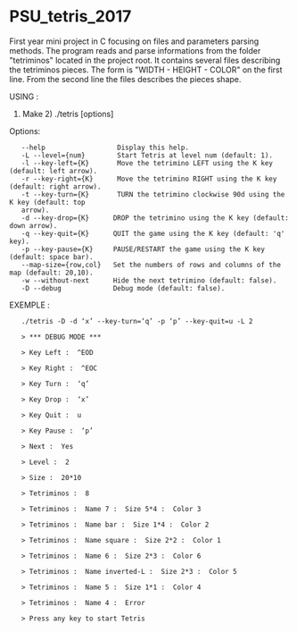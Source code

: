 # PSU_tetris_2017
First year mini project in C focusing on files and parameters parsing methods. The program reads and parse informations from the folder "tetriminos" located in the project root. It contains several files describing the tetriminos pieces. The form is "WIDTH - HEIGHT - COLOR" on the first line. From the second line the files describes the pieces shape.

USING :

1) Make 2) ./tetris [options]

Options:

       --help                  Display this help.
       -L --level={num}        Start Tetris at level num (default: 1).
       -l --key-left={K}       Move the tetrimino LEFT using the K key (default: left arrow).
       -r --key-right={K}      Move the tetrimino RIGHT using the K key (default: right arrow).
       -t --key-turn={K}       TURN the tetrimino clockwise 90d using the K key (default: top
       arrow).
       -d --key-drop={K}      DROP the tetrimino using the K key (default: down arrow).
       -q --key-quit={K}      QUIT the game using the K key (default: 'q' key).
       -p --key-pause={K}     PAUSE/RESTART the game using the K key (default: space bar).
       --map-size={row,col}   Set the numbers of rows and columns of the map (default: 20,10).
       -w --without-next      Hide the next tetrimino (default: false).
       -D --debug             Debug mode (default: false).
 
EXEMPLE :

       ./tetris -D -d ‘x’ --key-turn=‘q’ -p ‘p’ --key-quit=u -L 2

       > *** DEBUG MODE ***

       > Key Left :  ^EOD

       > Key Right :  ^EOC

       > Key Turn :  ‘q’

       > Key Drop :  ‘x’

       > Key Quit :  u

       > Key Pause :  ‘p’

       > Next :  Yes

       > Level :  2

       > Size :  20*10

       > Tetriminos :  8

       > Tetriminos :  Name 7 :  Size 5*4 :  Color 3

       > Tetriminos :  Name bar :  Size 1*4 :  Color 2

       > Tetriminos :  Name square :  Size 2*2 :  Color 1

       > Tetriminos :  Name 6 :  Size 2*3 :  Color 6

       > Tetriminos :  Name inverted-L :  Size 2*3 :  Color 5

       > Tetriminos :  Name 5 :  Size 1*1 :  Color 4

       > Tetriminos :  Name 4 :  Error

       > Press any key to start Tetris
